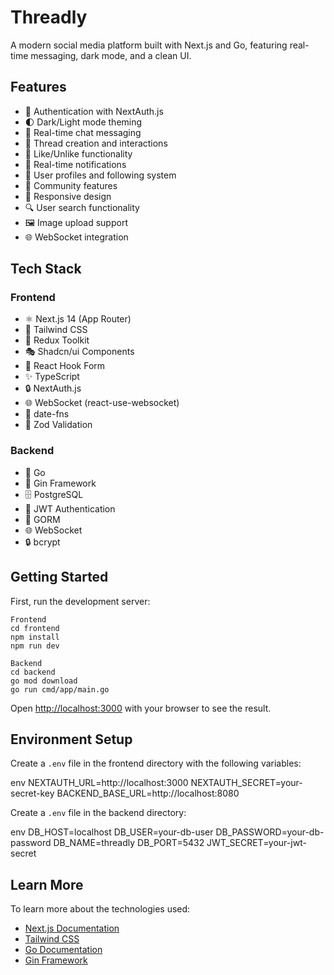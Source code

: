 # Threadly

A modern social media platform built with Next.js and Go, featuring real-time messaging, dark mode, and a clean UI.

## Features

- 🔐 Authentication with NextAuth.js
- 🌓 Dark/Light mode theming
- 💬 Real-time chat messaging
- 🧵 Thread creation and interactions
- 💖 Like/Unlike functionality
- 🔔 Real-time notifications
- 👥 User profiles and following system
- 🤝 Community features
- 📱 Responsive design
- 🔍 User search functionality
- 🖼️ Image upload support
- 🌐 WebSocket integration

## Tech Stack

### Frontend
- ⚛️ Next.js 14 (App Router)
- 🎨 Tailwind CSS
- 🔄 Redux Toolkit
- 🎭 Shadcn/ui Components
- 🎣 React Hook Form
- ✨ TypeScript
- 🔒 NextAuth.js
- 🌐 WebSocket (react-use-websocket)
- 📅 date-fns
- 🎯 Zod Validation

### Backend
- 🚀 Go
- 🎯 Gin Framework
- 🗄️ PostgreSQL
- 🔑 JWT Authentication
- 🔄 GORM
- 🌐 WebSocket
- 🔒 bcrypt

## Getting Started

First, run the development server:

```
Frontend
cd frontend
npm install
npm run dev
```

```
Backend
cd backend
go mod download
go run cmd/app/main.go
```


Open [http://localhost:3000](http://localhost:3000) with your browser to see the result.

## Environment Setup

Create a `.env` file in the frontend directory with the following variables:

env
NEXTAUTH_URL=http://localhost:3000
NEXTAUTH_SECRET=your-secret-key
BACKEND_BASE_URL=http://localhost:8080


Create a `.env` file in the backend directory:

env
DB_HOST=localhost
DB_USER=your-db-user
DB_PASSWORD=your-db-password
DB_NAME=threadly
DB_PORT=5432
JWT_SECRET=your-jwt-secret


## Learn More

To learn more about the technologies used:

- [Next.js Documentation](https://nextjs.org/docs)
- [Tailwind CSS](https://tailwindcss.com/docs)
- [Go Documentation](https://golang.org/doc/)
- [Gin Framework](https://gin-gonic.com/docs/)

